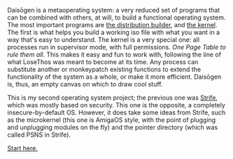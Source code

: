 Daisōgen is a metaoperating system: a very reduced set of programs that can be combined with others, at will, to build a functional operating system. The most important programs are [the distribution builder](https://github.com/daisogen/Daisogen), and [the kernel](https://github.com/daisogen/kernel). The first is what helps you build a working iso file with what you want in a way that's easy to understand. The kernel is a very special one: all processes run in supervisor mode, with full permissions. _One Page Table to rule them all_. This makes it easy and fun to work with, following the line of what LoseThos was meant to become at its time. Any process can substitute another or monkeypatch existing functions to extend the functionality of
the system as a whole, or make it more efficient. Daisōgen is, thus, an empty canvas on which to draw cool stuff.

This is my second operating system project; the previous one was [Strife](https://github.com/the-strife-project), which was mostly based on security.
This one is the opposite, a completely insecure-by-default OS. However, it does take some ideas from Strife, such as the microkernel (this one is
AmigaOS style, with the point of plugging and unplugging modules on the fly) and the pointer directory (which was called PSNS in Strife).

[Start here.](https://github.com/daisogen/Daisogen)
